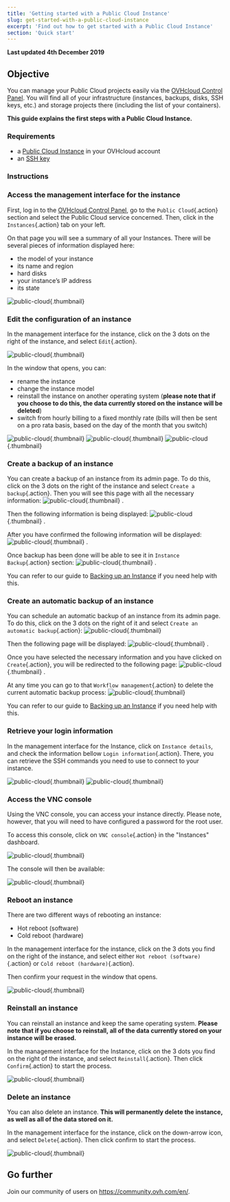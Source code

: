 ```yaml
---
title: 'Getting started with a Public Cloud Instance'
slug: get-started-with-a-public-cloud-instance
excerpt: 'Find out how to get started with a Public Cloud Instance'
section: 'Quick start'
---
```


**Last updated 4th December 2019**

## Objective

You can manage your Public Cloud projects easily via the [OVHcloud Control Panel](https://www.ovh.com/auth/?action=gotomanager). You will find all of your infrastructure (instances, backups, disks, SSH keys, etc.) and storage projects there (including the list of your containers).

**This guide explains the first steps with a Public Cloud Instance.**

### Requirements

- a [Public Cloud Instance](https://www.ovhcloud.com/en-gb/public-cloud/) in your OVHcloud account
- an [SSH key](https://docs.ovh.com/gb/en/public-cloud/create-ssh-keys/)


### Instructions

### Access the management interface for the instance

First, log in to the [OVHcloud Control Panel](https://www.ovh.com/auth/?action=gotomanager), go to the `Public Cloud`{.action} section and select the Public Cloud service concerned. Then, click in the `Instances`{.action} tab on your left.

On that page you will see a summary of all your Instances. There will be several pieces of information displayed here:

- the model of your instance
- its name and region
- hard disks
- your instance’s IP address
- its state

![public-cloud](images/compute.png){.thumbnail}

### Edit the configuration of an instance

In the management interface for the instance, click on the 3 dots on the right of the instance, and select `Edit`{.action}.

![public-cloud](images/edit.png){.thumbnail}

In the window that opens, you can:

- rename the instance
- change the instance model 
- reinstall the instance on another operating system (**please note that if you choose to do this, the data currently stored on the instance will be deleted**)
- switch from hourly billing to a fixed monthly rate (bills will then be sent on a pro rata basis, based on the day of the month that you switch)

![public-cloud](images/edit1.png){.thumbnail}
![public-cloud](images/edit2.png){.thumbnail}
![public-cloud](images/edit3.png){.thumbnail}

### Create a backup of an instance

You can create a backup of an instance from its admin page.  To do this, click on the 3 dots on the right of the instance and select `Create a backup`{.action}. Then you will see this page with all the necessary information: ![public-cloud](images/backup.png){.thumbnail} .

Then the following information is being displayed: ![public-cloud](images/backup1.png){.thumbnail} .

After you have confirmed the following information will be displayed: ![public-cloud](images/backup2.png){.thumbnail} .

Once backup has been done will be able to see it in `Instance Backup`{.action} section: ![public-cloud](images/backup3.png){.thumbnail} .

You can refer to our guide to [Backing up an Instance](../back-up-instance/) if you need help with this. 

### Create an automatic backup of an instance

You can schedule an automatic backup of an instance from its admin page. To do this, click on the 3 dots on the right of it and select `Create an automatic backup`{.action}: ![public-cloud](images/backupauto.png){.thumbnail}

Then the following page will be displayed: ![public-cloud](images/backupauto1.png){.thumbnail} .

Once you have selected the necessary information and you have clicked on `Create`{.action}, you will be redirected to the following page: ![public-cloud](images/backupauto2.png){.thumbnail} .

At any time you can go to that `Workflow management`{.action} to delete the current automatic backup process: ![public-cloud](images/backupautodelete.png){.thumbnail}

You can refer to our guide to [Backing up an Instance](../back-up-instance/) if you need help with this. 

### Retrieve your login information

In the management interface for the Instance, click on `Instance details`, and check the information bellow `Login information`{.action}. There, you can retrieve the SSH commands you need to use to connect to your instance.

![public-cloud](images/instancedetails1.png){.thumbnail}
![public-cloud](images/instancedetails.png){.thumbnail}

### Access the VNC console

Using the VNC console, you can access your instance directly. Please note, however, that you will need to have configured a password for the root user.

To access this console, click on `VNC console`{.action} in the "Instances" dashboard.

![public-cloud](images/vnc.png){.thumbnail}

The console will then be available:

![public-cloud](images/vnc1.png){.thumbnail}

### Reboot an instance

There are two different ways of rebooting an instance:

- Hot reboot (software)
- Cold reboot (hardware)

In the management interface for the instance, click on the 3 dots you find on the right of the instance, and select either `Hot reboot (software)`{.action} or `Cold reboot (hardware)`{.action}.

Then confirm your request in the window that opens.

![public-cloud](images/reboot.png){.thumbnail}

### Reinstall an instance

You can reinstall an instance and keep the same operating system. **Please note that if you choose to reinstall, all of the data currently stored on your instance will be erased.**

In the management interface for the Instance, click on the 3 dots you find on the right of the instance, and select `Reinstall`{.action}. Then click `Confirm`{.action} to start the process.

![public-cloud](images/reinstall.png){.thumbnail}

### Delete an instance

You can also delete an instance. **This will permanently delete the instance, as well as all of the data stored on it.**

In the management interface for the instance, click on the down-arrow icon, and select `Delete`{.action}. Then click confirm to start the process. 

![public-cloud](images/delete.png){.thumbnail}

## Go further

Join our community of users on <https://community.ovh.com/en/>.

